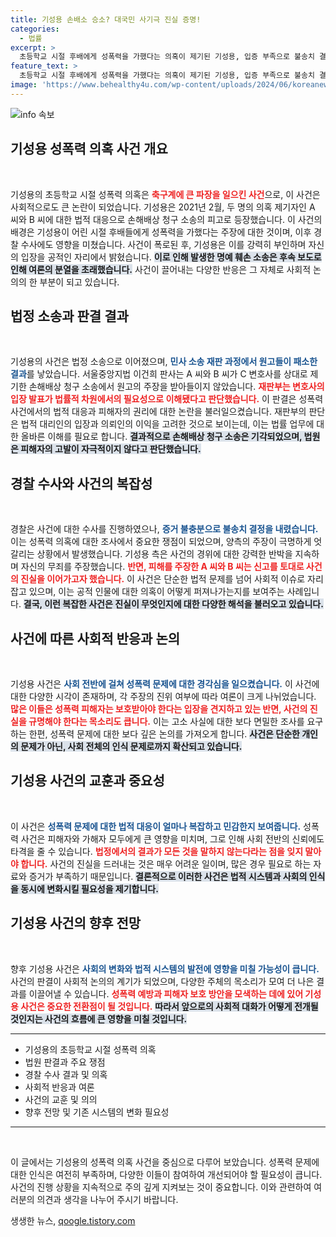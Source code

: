```yaml
---
title: 기성용 손배소 승소? 대국민 사기극 진실 증명!
categories:
  - 법률
excerpt: >
  초등학교 시절 후배에게 성폭력을 가했다는 의혹이 제기된 기성용, 입증 부족으로 불송치 결정! 검찰은 명예훼손 소송에서 폭로자 A·B 씨의 패소를 선언했다. 사건의 광풍이 계속되는 가운데, 기성용의 반격이 시작되었다! 클릭하여 진실을 확인하세요!
feature_text: >
  초등학교 시절 후배에게 성폭력을 가했다는 의혹이 제기된 기성용, 입증 부족으로 불송치 결정! 검찰은 명예훼손 소송에서 폭로자 A·B 씨의 패소를 선언했다. 사건의 광풍이 계속되는 가운데, 기성용의 반격이 시작되었다! 클릭하여 진실을 확인하세요!
image: 'https://www.behealthy4u.com/wp-content/uploads/2024/06/koreanews.jpg'
---
```


<p><img src="https://www.behealthy4u.com/wp-content/uploads/2024/06/koreanews.jpg" alt="info 속보" /></p>

<h2 data-ke-size="size26">기성용 성폭력 의혹 사건 개요</h2>

<p data-ke-size="size16">&nbsp;</p>

<p>기성용의 초등학교 시절 성폭력 의혹은 <b><span style="color: #ee2323;">축구계에 큰 파장을 일으킨 사건</span></b>으로, 이 사건은 사회적으로도 큰 논란이 되었습니다. 기성용은 2021년 2월, 두 명의 의혹 제기자인 A 씨와 B 씨에 대한 법적 대응으로 손해배상 청구 소송의 피고로 등장했습니다. 이 사건의 배경은 기성용이 어린 시절 후배들에게 성폭력을 가했다는 주장에 대한 것이며, 이후 경찰 수사에도 영향을 미쳤습니다. 사건이 폭로된 후, 기성용은 이를 강력히 부인하며 자신의 입장을 공적인 자리에서 밝혔습니다. <b><span style="background-color: #21538527;">이로 인해 발생한 명예 훼손 소송은 후속 보도로 인해 여론의 분열을 초래했습니다.</span></b> 사건이 끌어내는 다양한 반응은 그 자체로 사회적 논의의 한 부분이 되고 있습니다.</p>

<h2 data-ke-size="size26">법정 소송과 판결 결과</h2>

<p data-ke-size="size16">&nbsp;</p>

<p>기성용의 사건은 법정 소송으로 이어졌으며, <b><span style="color: #1a5490;">민사 소송 재판 과정에서 원고들이 패소한 결과</span></b>를 낳았습니다. 서울중앙지법 이건희 판사는 A 씨와 B 씨가 C 변호사를 상대로 제기한 손해배상 청구 소송에서 원고의 주장을 받아들이지 않았습니다. <b><span style="color: #ee2323;">재판부는 변호사의 입장 발표가 법률적 차원에서의 필요성으로 이해됐다고 판단했습니다.</span></b> 이 판결은 성폭력 사건에서의 법적 대응과 피해자의 권리에 대한 논란을 불러일으켰습니다. 재판부의 판단은 법적 대리인의 입장과 의뢰인의 이익을 고려한 것으로 보이는데, 이는 법률 업무에 대한 올바른 이해를 필요로 합니다. <b><span style="background-color: #21538527;">결과적으로 손해배상 청구 소송은 기각되었으며, 법원은 피해자의 고발이 자극적이지 않다고 판단했습니다.</span></b></p>

<h2 data-ke-size="size26">경찰 수사와 사건의 복잡성</h2>

<p data-ke-size="size16">&nbsp;</p>

<p>경찰은 사건에 대한 수사를 진행하였으나, <b><span style="color: #1a5490;">증거 불충분으로 불송치 결정을 내렸습니다.</span></b> 이는 성폭력 의혹에 대한 조사에서 중요한 쟁점이 되었으며, 양측의 주장이 극명하게 엇갈리는 상황에서 발생했습니다. 기성용 측은 사건의 경위에 대한 강력한 반박을 지속하며 자신의 무죄를 주장했습니다. <b><span style="color: #ee2323;">반면, 피해를 주장한 A 씨와 B 씨는 신고를 토대로 사건의 진실을 이어가고자 했습니다.</span></b> 이 사건은 단순한 법적 문제를 넘어 사회적 이슈로 자리 잡고 있으며, 이는 공적 인물에 대한 의혹이 어떻게 퍼져나가는지를 보여주는 사례입니다. <b><span style="background-color: #21538527;">결국, 이런 복잡한 사건은 진실이 무엇인지에 대한 다양한 해석을 불러오고 있습니다.</span></b></p>

<h2 data-ke-size="size26">사건에 따른 사회적 반응과 논의</h2>

<p data-ke-size="size16">&nbsp;</p>

<p>기성용 사건은 <b><span style="color: #1a5490;">사회 전반에 걸쳐 성폭력 문제에 대한 경각심을 일으켰습니다.</span></b> 이 사건에 대한 다양한 시각이 존재하며, 각 주장의 진위 여부에 따라 여론이 크게 나뉘었습니다. <b><span style="color: #ee2323;">많은 이들은 성폭력 피해자는 보호받아야 한다는 입장을 견지하고 있는 반면, 사건의 진실을 규명해야 한다는 목소리도 큽니다.</span></b> 이는 고소 사실에 대한 보다 면밀한 조사를 요구하는 한편, 성폭력 문제에 대한 보다 깊은 논의를 가져오게 합니다. <b><span style="background-color: #21538527;">사건은 단순한 개인의 문제가 아닌, 사회 전체의 인식 문제로까지 확산되고 있습니다.</span></b></p>

<h2 data-ke-size="size26">기성용 사건의 교훈과 중요성</h2>

<p data-ke-size="size16">&nbsp;</p>

<p>이 사건은 <b><span style="color: #1a5490;">성폭력 문제에 대한 법적 대응이 얼마나 복잡하고 민감한지 보여줍니다.</span></b> 성폭력 사건은 피해자와 가해자 모두에게 큰 영향을 미치며, 그로 인해 사회 전반의 신뢰에도 타격을 줄 수 있습니다. <b><span style="color: #ee2323;">법정에서의 결과가 모든 것을 말하지 않는다라는 점을 잊지 말아야 합니다.</span></b> 사건의 진실을 드러내는 것은 매우 어려운 일이며, 많은 경우 필요로 하는 자료와 증거가 부족하기 때문입니다. <b><span style="background-color: #21538527;">결론적으로 이러한 사건은 법적 시스템과 사회의 인식을 동시에 변화시킬 필요성을 제기합니다.</span></b>  </p>

<h2 data-ke-size="size26">기성용 사건의 향후 전망</h2>

<p data-ke-size="size16">&nbsp;</p>

<p>향후 기성용 사건은 <b><span style="color: #1a5490;">사회의 변화와 법적 시스템의 발전에 영향을 미칠 가능성이 큽니다.</span></b> 사건의 판결이 사회적 논의의 계기가 되었으며, 다양한 주체의 목소리가 모여 더 나은 결과를 이끌어낼 수 있습니다. <b><span style="color: #ee2323;">성폭력 예방과 피해자 보호 방안을 모색하는 데에 있어 기성용 사건은 중요한 전환점이 될 것입니다.</span></b> <b><span style="background-color: #21538527;">따라서 앞으로의 사회적 대화가 어떻게 전개될 것인지는 사건의 흐름에 큰 영향을 미칠 것입니다.</span></b> </p>

<hr />

<ul>
    <li>기성용의 초등학교 시절 성폭력 의혹</li>
    <li>법원 판결과 주요 쟁점</li>
    <li>경찰 수사 결과 및 의혹</li>
    <li>사회적 반응과 여론</li>
    <li>사건의 교훈 및 의의</li>
    <li>향후 전망 및 기존 시스템의 변화 필요성</li>
</ul>

<hr />

<p data-ke-size="size16">&nbsp;</p>

<p>이 글에서는 기성용의 성폭력 의혹 사건을 중심으로 다루어 보았습니다. 성폭력 문제에 대한 인식은 여전히 부족하며, 다양한 이들이 참여하여 개선되어야 할 필요성이 큽니다. 사건의 진행 상황을 지속적으로 주의 깊게 지켜보는 것이 중요합니다. 이와 관련하여 여러분의 의견과 생각을 나누어 주시기 바랍니다.</p>
생생한 뉴스, <a href="https://qoogle.tistory.com" rel="dofollow">qoogle.tistory.com</a>


